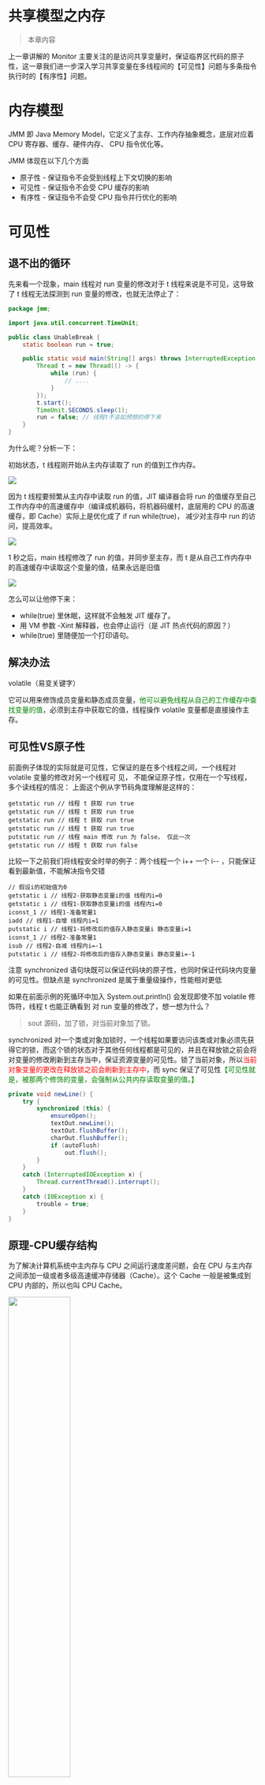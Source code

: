 # 共享模型之内存

> 本章内容 

上一章讲解的 Monitor 主要关注的是访问共享变量时，保证临界区代码的原子性，这一章我们进一步深入学习共享变量在多线程间的【可见性】问题与多条指令执行时的【有序性】问题。

# 内存模型

JMM 即 Java Memory Model，它定义了主存、工作内存抽象概念，底层对应着 CPU 寄存器、缓存、硬件内存、 CPU 指令优化等。 

JMM 体现在以下几个方面 

- 原子性 - 保证指令不会受到线程上下文切换的影响 
- 可见性 - 保证指令不会受 CPU 缓存的影响 
- 有序性 - 保证指令不会受 CPU 指令并行优化的影响

# 可见性

## 退不出的循环

先来看一个现象，main 线程对 run 变量的修改对于 t 线程来说是不可见，这导致了 t 线程无法探测到 run 变量的修改，也就无法停止了：

```java
package jmm;

import java.util.concurrent.TimeUnit;

public class UnableBreak {
    static boolean run = true;

    public static void main(String[] args) throws InterruptedException {
        Thread t = new Thread(() -> {
            while (run) {
                // ....
            }
        });
        t.start();
        TimeUnit.SECONDS.sleep(1);
        run = false; // 线程t不会如预想的停下来
    }
}
```

为什么呢？分析一下： 

初始状态，t 线程刚开始从主内存读取了 run 的值到工作内存。

<img src="juc/JMM_02.png">

因为 t 线程要频繁从主内存中读取 run 的值，JIT 编译器会将 run 的值缓存至自己工作内存中的高速缓存中（编译成机器码，将机器码缓村，底层用的 CPU 的高速缓存，即 Cache）实际上是优化成了 if run while(true)， 减少对主存中 run 的访问，提高效率。

<img src="juc/JMM_03.png">

1 秒之后，main 线程修改了 run 的值，并同步至主存，而 t 是从自己工作内存中的高速缓存中读取这个变量的值，结果永远是旧值

<img src="juc/JMM_04.png">

怎么可以让他停下来：

- while(true) 里休眠，这样就不会触发  JIT 缓存了。
- 用 VM 参数 -Xint 解释器，也会停止运行（是 JIT 热点代码的原因？）
- while(true) 里随便加一个打印语句。

## 解决办法

volatile（易变关键字） 

它可以用来修饰成员变量和静态成员变量，<span style="color:green">他可以避免线程从自己的工作缓存中查找变量的值</span>，必须到主存中获取它的值，线程操作 volatile 变量都是直接操作主存。

## 可见性VS原子性

前面例子体现的实际就是可见性，它保证的是在多个线程之间，一个线程对 volatile 变量的修改对另一个线程可 见， 不能保证原子性，仅用在一个写线程，多个读线程的情况： 上面这个例从字节码角度理解是这样的：

```shell
getstatic run // 线程 t 获取 run true 
getstatic run // 线程 t 获取 run true 
getstatic run // 线程 t 获取 run true 
getstatic run // 线程 t 获取 run true 
putstatic run // 线程 main 修改 run 为 false， 仅此一次
getstatic run // 线程 t 获取 run false 
```

比较一下之前我们将线程安全时举的例子：两个线程一个 i++ 一个 i-- ，只能保证看到最新值，不能解决指令交错

```shell
// 假设i的初始值为0 
getstatic i // 线程2-获取静态变量i的值 线程内i=0 
getstatic i // 线程1-获取静态变量i的值 线程内i=0 
iconst_1 // 线程1-准备常量1 
iadd // 线程1-自增 线程内i=1 
putstatic i // 线程1-将修改后的值存入静态变量i 静态变量i=1 
iconst_1 // 线程2-准备常量1 
isub // 线程2-自减 线程内i=-1 
putstatic i // 线程2-将修改后的值存入静态变量i 静态变量i=-1 
```

注意 synchronized 语句块既可以保证代码块的原子性，也同时保证代码块内变量的可见性。但缺点是 synchronized 是属于重量级操作，性能相对更低 

如果在前面示例的死循环中加入 System.out.println() 会发现即使不加 volatile 修饰符，线程 t 也能正确看到 对 run 变量的修改了，想一想为什么？

> sout 源码，加了锁，对当前对象加了锁。

synchronized 对一个类或对象加锁时，一个线程如果要访问该类或对象必须先获得它的锁，而这个锁的状态对于其他任何线程都是可见的，并且在释放锁之前会将对变量的修改刷新到主存当中，保证资源变量的可见性。锁了当前对象，所以<span style="color:red">当前对象变量的更改在释放锁之前会刷新到主存中</span>，而 sync 保证了可见性<span style="color:green">【可见性就是，被那两个修饰的变量，会强制从公共内存读取变量的值。】</span>

```java
private void newLine() {
    try {
        synchronized (this) {
            ensureOpen();
            textOut.newLine();
            textOut.flushBuffer();
            charOut.flushBuffer();
            if (autoFlush)
                out.flush();
        }
    }
    catch (InterruptedIOException x) {
        Thread.currentThread().interrupt();
    }
    catch (IOException x) {
        trouble = true;
    }
}
```

## 原理-CPU缓存结构

为了解决计算机系统中主内存与 CPU 之间运行速度差问题，会在 CPU 与主内存之间添加一级或者多级高速缓冲存储器（Cache）。这个 Cache 一般是被集成到 CPU 内部的，所以也叫 CPU Cache。

<img src="juc/epub_25462418_36.jpg" width="50%">

在 Cache 内部是按行存储的，其中每一行称为一个 Cache 行。Cache 行是 Cache 与主内存进行数据交换的单位，Cache 行的大小一般为 2 的幂次数字节。

<img src="juc/epub_25462418_37.jpg" width="10%">

当 CPU 访问某个变量时，首先会去看 CPU Cache 内是否有该变量，如果有则直接从中获取，否则就去主内存里面获取该变量，然后把该变量所在内存区域的一个 Cache 行大小的内存复制到 Cache 中。<span style="color:red">由于存放到 Cache行的是内存块而不是单个变量，所以可能会把多个变量存放到一个 Cache 行中。</span><span style="color:green">当多个线程同时修改一个缓存行里面的多个变量时，由于同时只能有一个线程操作缓存行，所以相比将每个变量放到一个缓存行，性能会有所下降，这就是伪共享。</span>

<img src="juc/epub_25462418_38.jpg" width="30%">

在该图中，变量 x 和 y 同时被放到了 CPU 的一级和二级缓存，当线程 1 使用 CPU1 对变量 x 进行更新时，首先会修改 CPU1 的一级缓存变量 x 所在的缓存行，这时候在缓存一致性协议下，CPU2 中变量 x 对应的缓存行失效。那么线程2在写入变量 x 时就只能去二级缓存里查找，这就破坏了一级缓存。而一级缓存比二级缓存更快，这也说明了多个线程不可能同时去修改自己所使用的 CPU 中相同缓存行里面的变量。更坏的情况是，如果 CPU 只有一级缓存，则会导致频繁地访问主内存。

<span style="color:green">JDK 8提供了一个sun.misc.Contended注解，用来解决伪共享问题。</span>

注意：<span style="color:red">在默认情况下，@Contended 注解只用于 Java 核心类，比如 rt 包下的类</span>。如果用户类路径下的类需要使用这个注解，则需要添加 JVM 参数：-`XX:-RestrictContended`。填充的宽度默认为 128，要自定义宽度则可以设置 `-XX:ContendedPaddingWidth` 参数。

先前版本的 Netty 就是采用填充对齐的方式解决伪共享。

## 模式之两阶段终止

用 volatile 实现

```java
package application;

import lombok.extern.slf4j.Slf4j;

import java.util.concurrent.TimeUnit;

/
 * 两阶段终止模式。日志监控 Demo
 */
@Slf4j(topic = "c.TwoPhaseTermination")
public class TwoPhaseTermination2 {
    public static void main(String[] args) throws InterruptedException {
        TwoPhaseTermination2 twoPhaseTermination = new TwoPhaseTermination2();
        twoPhaseTermination.start();
        TimeUnit.SECONDS.sleep(10);
        twoPhaseTermination.stop();
    }

    private volatile boolean stop = false;

    public void stop() {
        stop = true;
    }

    public void start() {
        new Thread(() -> {
            log.debug("start logging~~");
            Thread current = Thread.currentThread();
            while (true) {
                if (stop) {
                    log.debug("over！");
                    return;
                }
                try {
                    TimeUnit.SECONDS.sleep(2);
                    log.debug("start logging~~");
                } catch (InterruptedException e) {
                    // 睡眠过程中被打断。会走 exception。然后将打断标记置为  true。打断完一次 sleep 后再打断就是打断正常线程了。
                    current.interrupt();
                    log.debug("料理后事");
                    e.printStackTrace();
                }
            }
        }).start();
    }
}
```

## 模式之  Balking

犹豫模式；Balking （犹豫）模式用在一个线程发现另一个线程或本线程已经做了某一件相同的事，那么本线程就无需再做 了，直接结束返回；

对比一下保护性暂停模式：保护性暂停模式用在一个线程等待另一个线程的执行结果，当条件不满足时线程等待。

### 示例

保证监控模式只启动一次

```java
package application;

import lombok.extern.slf4j.Slf4j;

import java.util.concurrent.TimeUnit;

public class Balking {
    public static void main(String[] args) throws InterruptedException {
        MyBalking myBalking = new MyBalking();
        myBalking.start();
        myBalking.start();
        TimeUnit.SECONDS.sleep(5);
        myBalking.stop();
    }
}

@Slf4j(topic = "c.MyBalking")
class MyBalking {
    private Thread monitor;
    private boolean first = true;

    public void stop() {
        monitor.interrupt();
    }

    // 执行监控
    public void start() {
        synchronized (this) {
            if (!first) {
                log.debug("已经开启过了！！");
                return;
            }
            first = false;
        }
        monitor = new Thread(() -> {
            Thread current = Thread.currentThread();

            while (true) {
                if (current.isInterrupted()) {
                    log.debug("over!");
                    return;
                }
                try {
                    TimeUnit.SECONDS.sleep(2);
                    log.debug("开始监控！！");
                } catch (InterruptedException e) {
                    current.interrupt();
                    log.debug("处理杂事");
                    e.printStackTrace();
                }
            }
        });
        monitor.start();
    }
}
```

# 有序性

JVM 会在不影响正确性的前提下，可以调整语句的执行顺序，思考下面一段代码

```java
static int i;
static int j;
// 在某个线程内执行如下赋值操作
i = ...; 
j = ...; 
```

可以看到，至于是先执行 i 还是先执行 j ，对最终的结果不会产生影响。所以，上面代码真正执行时，既可以是

```shell
i = ...; 
j = ...;
```

也可以是

```java
j = ...;
i = ...; 
```

这种特性称之为『指令重排』，多线程下『指令重排』会影响正确性。为什么要有重排指令这项优化呢？从 CPU 执行指令的原理来理解一下吧。

## 原理-指令级并行

### 名词

#### Clock Cycle Time

 CPU 的 Clock Cycle Time（时钟周期时间），等于主频的倒数，意思是 CPU 能 够识别的最小时间单位，比如说 4G 主频的 CPU 的 Clock Cycle Time 就是 0.25ns，作为对比，我们墙上挂钟的 Cycle Time 是 1s 

例如，运行一条加法指令一般需要一个时钟周期时间 

#### CPI 

有的指令需要更多的时钟周期时间，所以引出了 CPI （Cycles Per Instruction）指令平均时钟周期数 

#### IPC 

IPC（Instruction Per Clock Cycle） 即 CPI 的倒数，表示每个时钟周期能够运行的指令数 

#### CPU 执行时间 

程序的 CPU 执行时间，即我们前面提到的 user + system 时间，可以用下面的公式来表示 ：$程序CPU执行时间 = 指令数 * CPI * Clock \ Cycle \ Time $

### 指令重排序优化

现代处理器会设计为一个时钟周期完成一条执行时间最长的 CPU 指令。为什么这么做呢？可以想到指令还可以再划分成一个个更小的阶段，例如，每条指令都可以分为： 

<span style="color:green">取指令 - 指令译码 - 执行指令 - 内存访问 - 数据写回，这 5 个阶段</span>

<img src="juc/multi-layered-pipeline.png">

术语参考： 

- instruction fetch (IF) 
- instruction decode (ID) 
- execute (EX) 
- memory access (MEM) 
- register write back (WB)

在不改变程序结果的前提下，这些指令的各个阶段可以通过重排序和组合来实现指令级并行，这一技术在 80's 中叶到 90's 中叶占据了计算架构的重要地位。

提示： 分阶段，分工是提升效率的关键

指令重排的前提是，重排指令不能影响结果，例如

```java
// 可以重排的例子
int a = 10; // 指令1
int b = 20; // 指令2
System.out.println( a + b );
// 不能重排的例子
int a = 10; // 指令1
int b = a - 5; // 指令2
```

参考： Scoreboarding and the Tomasulo algorithm (which is similar to scoreboarding but makes use of register renaming) are two of the most common techniques for implementing out-of-order execution and instruction-level parallelism.

### 支持流水线的处理器

现代 CPU 支持多级指令流水线，例如支持同时执行 取指令 - 指令译码 - 执行指令 - 内存访问 - 数据写回的处理器，就可以称之为五级指令流水线。这时 CPU 可以在一个时钟周期内，同时运行五条指令的不同阶段（相当于一 条执行时间最长的复杂指令），IPC = 1，本质上，流水线技术并不能缩短单条指令的执行时间，但它变相地提高了 指令地吞吐率。

提示： 奔腾四（Pentium 4）支持高达 35 级流水线，但由于功耗太高被废弃

<img src="juc/multi-layered-pipeline2.png">

###  SuperScalar 处理器

大多数处理器包含多个执行单元，并不是所有计算功能都集中在一起，可以再细分为整数运算单元、浮点数运算单元等，这样可以把多条指令也可以做到并行获取、译码等，CPU 可以在一个时钟周期内，执行多于一条指令，IPC > 1

## 诡异的结果

```java
package jvm.concurrence;

public class Demo2 {
    int num = 0;
    boolean ready = false;

    // 线程1 执行此方法
    public void actor1(I_Result r) {
        if (ready) {
            r.r1 = num + num;
        } else {
            r.r1 = 1;
        }
    }

    // 线程2 执行此方法
    public void actor2(I_Result r) {
        num = 2;
        ready = true;
    }
}
```

I_Result 是一个对象，有一个属性 r1 用来保存结果，问，可能的结果有几种？ 

有同学这么分析 

情况1：线程1 先执行，这时 ready = false，所以进入 else 分支结果为 1 

情况2：线程2 先执行 num = 2，但没来得及执行 ready = true，线程1 执行，还是进入 else 分支，结 果为1 

情况3：线程2 执行到 ready = true，线程1 执行，这回进入 if 分支，结果为 4（因为 num 已经执行过 了）

结果还可能是 0，原因是指令重排序，是 JIT 编译器在运行时的一些优化，这个现象需要通过大量测试才能复现： 借助 Java 并发压测工具 jcstress https://wiki.openjdk.java.net/display/CodeTools/jcstress

创建 maven 项目，导入maven 依赖，并提供如下测试类。

```xml
<dependencies>
    <!-- jcstress 核心包 -->
    <dependency>
        <groupId>org.openjdk.jcstress</groupId>
        <artifactId>jcstress-core</artifactId>
        <version>0.3</version>
    </dependency>
    <!-- jcstress测试用例包 -->
    <dependency>
        <groupId>org.openjdk.jcstress</groupId>
        <artifactId>jcstress-samples</artifactId>
        <version>0.3</version>
    </dependency>
</dependencies>
```

```java
package jvm.concurrence;

import org.openjdk.jcstress.annotations.*;
import org.openjdk.jcstress.infra.results.I_Result;

@JCStressTest
// 检查感兴趣的结果。如果结果是 1 和 4 那么分类为 Expect.ACCEPTABLE
@Outcome(id = {"1", "4"}, expect = Expect.ACCEPTABLE, desc = "ok")
@Outcome(id = "0", expect = Expect.ACCEPTABLE_INTERESTING, desc = "!!!!")
@State
public class ConcurrencyTest {
    int num = 0;
    boolean ready = false;

    @Actor
    public void actor1(I_Result r) {
        if (ready) {
            r.r1 = num + num;
        } else {
            r.r1 = 1;
        }
    }

    @Actor
    public void actor2(I_Result r) {
        num = 2;
        ready = true;
    }
}
```

> maven 方式执行

```shell
mvn clean install
java -jar target/jcstress.jar
```

会输出我们感兴趣的结果，摘录其中一次结果：

```shell
* INTERESTING tests
Some interesting behaviors observed. This is for the plain curiosity.
2 matching test results.
[OK] test.ConcurrencyTest
(JVM args: [-XX:-TieredCompilation])
Observed state Occurrences Expectation Interpretatio
```

可以看到，出现结果为 0 的情况有 638 次，虽然次数相对很少，但毕竟是出现了。

> IDEA 配置方式执行

配置程序的主类，`org.openjdk.jcstress.Main` 是 `JCStress` 自带的一个启动类；然后可以配置 -t 参数设置需要测试的类，当然 -t 后面也可以指定包名，表示执行指定包下的所有测试类。如果不指定 -t 参数，默认会扫描项目下所有包的类。

<img src="juc/jcstress_cfg.png">

```shell
Observed state   Occurrences        Expectation  		Interpretation                                              
  0			       89,788   	ACCEPTABLE_INTERESTING  	!!!!                                                        
  1   			141,923,559			ACCEPTABLE  			ok                                                          
  4    			60,659,403			ACCEPTABLE  			ok 
```

0 这个结果出现了 89788 次。加上 volatile 就不会受指令重排序的影响了。

## 解决办法

volatile 修饰的变量，可以禁用指令重排

```java
package jvm.concurrence;

import org.openjdk.jcstress.annotations.*;
import org.openjdk.jcstress.infra.results.I_Result;

@JCStressTest
// 检查感兴趣的结果。如果结果是 1 和 4 那么分类未 Expect.ACCEPTABLE
@Outcome(id = {"1", "4"}, expect = Expect.ACCEPTABLE, desc = "ok")
@Outcome(id = "0", expect = Expect.ACCEPTABLE_INTERESTING, desc = "!!!!")
@State
public class ConcurrencyTest {
    int num = 0;
    boolean volatile ready = false;

    @Actor
    public void actor1(I_Result r) {
        if (ready) {
            r.r1 = num + num;
        } else {
            r.r1 = 1;
        }
    }

    @Actor
    public void actor2(I_Result r) {
        num = 2;
        // ready 加了就可以。ready 在下面，num 在上面，在ready 加了 volatile 可以防止它之前的代码被重排序。（加了一个写屏障）
        ready = true;
    }
}
```

> DCL

```java
public final class Singleton {
    private Singleton() { }
    private static Singleton INSTANCE = null;
    public static Singleton getInstance() {
        // 实例没创建，才会进入内部的 synchronized代码块
        if (INSTANCE == null) {
        	synchronized (Singleton.class) {
        		// 也许有其它线程已经创建实例，所以再判断一次
        		if (INSTANCE == null) {
        			INSTANCE = new Singleton();
        		}
        	}
        }
        return INSTANCE;
    }
}
```

以上的实现特点是： 

- 懒惰实例化 
- 首次使用 getInstance() 才使用 synchronized 加锁，后续使用时无需加锁 

但在多线程环境下，上面的代码是有问题的， INSTANCE = new Singleton() 对应的字节码为：

```shell
17: new           #3                  // class jvm/concurrence/DCL
20: dup
21: invokespecial #4                  // Method "<init>":()V
24: putstatic     #2                  // Field INSTANCE:Ljvm/concurrence/DCL;
```

21 和 24 的执行顺序是不确定的，也许 JVM 会优化为：先将引用地址赋值给 INSTANCE 变量后，再执行构造方法，如果两个线程 t1，t2 按如下时间序列执行：

- 时间 1==> t1 线程执行到 INSTANCE = new Singleton();
- 时间 2==> t1 线程分配空间，为Singleton对象生成了引用地址（0 处）
- 时间 3==> t1 线程将引用地址赋值给 INSTANCE，这时 INSTANCE != null（7 处）
- 时间 4==> t2 线程进入getInstance() 方法，发现 INSTANCE != null（synchronized块外），直接返回 INSTANCE
- 时间 5==> t1 线程执行Singleton的构造方法（4 处）

这时 t1 还未完全将构造方法执行完毕，如果在构造方法中要执行很多初始化操作，那么 t2 拿到的是将是一个未初始化完毕的单例。

对 INSTANCE 使用 volatile 修饰即可禁用指令重排，但要注意在 JDK 5 以上的版本的 volatile 才会真正有效

## happens-before

看并发编程的艺术这本书。

happens-before 规定了哪些写操作对其它线程的读操作可见，它是可见性与有序性的一套规则总结， 抛开以下 happens-before 规则，JMM 并不能保证一个线程对共享变量的写，对于其它线程对该共享变量的读可见

线程解锁 m 之前对变量的写，对于接下来对 m 加锁的其它线程对该变量的读可见

```java
static int x;
static Object m = new Object();
new Thread(()->{
    synchronized(m) {
    	x = 10;
    }
},"t1").start();
new Thread(()->{
    synchronized(m) {
    	System.out.println(x);
    }
},"t2").start();
```

线程对 volatile 变量的写，对接下来其它线程对该变量的读可见

```java
volatile static int x;
new Thread(()->{
    x = 10;
},"t1").start();
new Thread(()->{
    System.out.println(x);
},"t2").start();
```

# volatile

volatile 的底层实现原理是内存屏障，Memory Barrier（Memory Fence） 

- 对 volatile 变量的写指令后会加入写屏障 
- 对 volatile 变量的读指令前会加入读屏障

## 如何保证可见性

- 写屏障（sfence）保证在该屏障之前的，对共享变量的改动，都同步到主存当中

```java
public void actor2(I_Result r) {
    num = 2;
    ready = true; // ready 是 volatile 赋值带写屏障
    // 写屏障
}
```

- 而读屏障（lfence）保证在该屏障之后，对共享变量的读取，加载的是主存中最新数据；【读之前，会设置一个读屏障，读屏障保证，读屏障之后的读取代码都是从主存中读数据，不会从工作内存中读了。】

```java
public void actor1(I_Result r) {
    // 读屏障
    // ready 是 volatile 读取值带读屏障
    if(ready) {
        r.r1 = num + num;
    } else {
        r.r1 = 1;
    }
}
```

```mermaid
sequenceDiagram
participant t1 as t1 线程
participant num as num=0
participant ready as volatile ready=false
participant t2 as t2 线程
t1->>t1:num=2
t1->>ready:ready=true
Note over t1,ready:写屏障
Note over num,t2:读屏障
t2->>ready:读取ready=true
t2->>num:读取num=2
```

## 如何保证有序性

写屏障会确保指令重排序时，不会将写屏障之前的代码排在写屏障之后。【不会将写屏障前面的代码重排到 s写屏障后面】

```java
public void actor2(I_Result r) {
    num = 2;
    ready = true; // ready 是 volatile 赋值带写屏障
    // 写屏障
}
```

读屏障会确保指令重排序时，不会将读屏障之后的代码排在读屏障之前

```java
public void actor1(I_Result r) {
    // 读屏障
    // ready 是 volatile 读取值带读屏障
    if(ready) {
        r.r1 = num + num;
    } else {
        r.r1 = 1;
    }
}
```

```mermaid
sequenceDiagram
participant t1 as t1 线程
participant num as num=0
participant ready as volatile ready=false
participant t2 as t2 线程
t1->>t1:num=2
t1->>ready:ready=true
Note over t1,ready:写屏障
Note over num,t2:读屏障
t2->>ready:读取ready=true
t2->>num:读取num=2
```

还是那句话，不能解决指令交错： 

- 写屏障仅仅是保证之后的读能够读到最新的结果，但不能保证读跑到它前面去 
- 而有序性的保证也只是保证了本线程内相关代码不被重排序

## double-checked locking

synchronized 不能阻止重排序，volatile 才能阻止重排序。但是，如果变量完全被 sync 包裹了，它是不会发生原子、有序、可见性问题。

重排序是，代码串行的结果和不排序的结果是一样的。

```java
public final class Singleton {
    private Singleton() { }
    private static Singleton INSTANCE = null;
    public static Singleton getInstance() { 
        if(INSTANCE == null) { // t2
            // 首次访问会同步，而之后的使用没有 synchronized
            synchronized(Singleton.class) {
                if (INSTANCE == null) { // t1
                    INSTANCE = new Singleton();
                } 
            }
        }
        return INSTANCE;
    }
}
```

以上的实现特点是： 

- 懒惰实例化 
- 首次使用 getInstance 才使用 synchronized 加锁，后续使用时无需加锁 
- 有隐含的，但很关键的一点：第一个 if 使用了 INSTANCE 变量，是在同步块之外

但在多线程环境下，上面的代码是有问题的，getInstance 方法对应的字节码为：

```shell
0: getstatic #2 // Field INSTANCE:Lcn/itcast/n5/Singleton;
3: ifnonnull 37
6: ldc #3 // class cn/itcast/n5/Singleton
8: dup
9: astore_0
10: monitorenter
11: getstatic #2 // Field INSTANCE:Lcn/itcast/n5/Singleton;
14: ifnonnull 27
17: new #3 // class cn/itcast/n5/Singleton
20: dup
21: invokespecial #4 // Method "<init>":()V
24: putstatic #2 // Field INSTANCE:Lcn/itcast/n5/Singleton;
27: aload_0
28: monitorexit
29: goto 37
32: astore_1
33: aload_0
34: monitorexit
35: aload_1
36: athrow
37: getstatic #2 // Field INSTANCE:Lcn/itcast/n5/Singleton;
40: areturn
```

其中 

- 17 表示创建对象，将对象引用入栈 // new Singleton 
- 20 表示复制一份对象引用 // 引用地址 
- 21 表示利用一个对象引用，调用构造方法 
- 24 表示利用一个对象引用，赋值给 static INSTANCE 

也许 JVM 会优化为：先执行 24（赋值引用），再执行 21（初始化）。如果两个线程 t1，t2 按如下时间序列执行：

```mermaid
sequenceDiagram
participant t1 as t1
participant instance as INSTANCE
participant t2 as t2
t1->>t1:17：new
t1->>t1:20：dup
t1->>t1:21：invokespecial(调用构造方法)
t1-x instance:24：putstatic(给 INSTANCE 赋值，带写屏障)
t2-x instance:0：getstatic(获取 INSTANCE 引用，带读屏障)
t2->>t2:3：ifnonnull 37(判断不为空，跳转37行)
t2-x instance:37：getstatic(获取 INSTANCE 引用)
t2->>t2:40：areturn(返回)
t2->>t2:使用对象
```

```mermaid
sequenceDiagram
participant t1 as t1
participant instance as INSTANCE
participant t2 as t2
t1->>t1:17：new
t1->>t1:20：dup
t1->> instance:24：putstatic(给 INSTANCE 赋值，带写屏障)
t2->> instance:0：getstatic(获取 INSTANCE 引用，带读屏障)
t2->>t2:3：ifnonnull 37(判断不为空，跳转37行)
t2->> instance:37：getstatic(获取 INSTANCE 引用)
t2->>t2:40：areturn(返回)
t2->>t2:使用对象
t1->>t1:21：invokespecial(调用构造方法)
```

关键在于 0: getstatic 这行代码在 monitor 控制之外，它就像之前举例中不守规则的人，可以越过 monitor 读取 INSTANCE 变量的值 

这时 t1 还未完全将构造方法执行完毕，如果在构造方法中要执行很多初始化操作，那么 t2 拿到的是将是一个未初 始化完毕的单例 

对 INSTANCE 使用 volatile 修饰即可，可以禁用指令重排，但要注意在 JDK 5 以上的版本的 volatile 才会真正有效

## double-checked locking 解决

```java
public final class Singleton {
    private Singleton() { }
    private static volatile Singleton INSTANCE = null;
    public static Singleton getInstance() {
        // 实例没创建，才会进入内部的 synchronized代码块
        if (INSTANCE == null) { // 假设两个线程都 if 判定为空了。那么都会准备开始执行 synchronized 里面的代码
            synchronized (Singleton.class) { // t2
                // 也许有其它线程已经创建实例，所以再判断一次
                if (INSTANCE == null) { // t1
                    INSTANCE = new Singleton();
                }
            }
        }
        return INSTANCE;
    }
}
```

字节码上看不出来 volatile 指令的效果

```shell
// -------------------------------------> 加入对 INSTANCE 变量的读屏障
0: getstatic #2 // Field INSTANCE:Lcn/itcast/n5/Singleton;
3: ifnonnull 37
6: ldc #3 // class cn/itcast/n5/Singleton
8: dup
9: astore_0
10: monitorenter -----------------------> 保证原子性、可见性
11: getstatic #2 // Field INSTANCE:Lcn/itcast/n5/Singleton;
14: ifnonnull 27
17: new #3 // class cn/itcast/n5/Singleton
20: dup
21: invokespecial #4 // Method "<init>":()V
24: putstatic #2 // Field INSTANCE:Lcn/itcast/n5/Singleton;
// -------------------------------------> 加入对 INSTANCE 变量的写屏障
27: aload_0
28: monitorexit ------------------------> 保证原子性、可见性
29: goto 37
32: astore_1
33: aload_0
34: monitorexit
35: aload_1
36: athrow
37: getstatic #2 // Field INSTANCE:Lcn/itcast/n5/Singleton;
40: areturn
```

如上面的注释内容所示，读写 volatile 变量时会加入内存屏障（Memory Barrier（Memory Fence）），保证下面 两点： 

- 可见性 
  - 写屏障（sfence）保证在该屏障之前的 t1 对共享变量的改动，都同步到主存当中 
  - 而读屏障（lfence）保证在该屏障之后 t2 对共享变量的读取，加载的是主存中最新数据 
- 有序性 
  - 写屏障会确保指令重排序时，不会将写屏障之前的代码排在写屏障之后 
  - 读屏障会确保指令重排序时，不会将读屏障之后的代码排在读屏障之前 
- 更底层是读写变量时使用 lock 指令来多核 CPU 之间的可见性与有序性

# 习题

## balking 习题

希望 `doInit()` 方法仅被调用一次，下面的实现是否有问题，为什么？

```java
public class TestVolatile {
    volatile boolean initialized = false;
    void init() {
        if (initialized) { 
            return;
        } 
        doInit();
        initialized = true;
    }
    private void doInit() {
    }
} 
```

不对，volatile 只能保证可进行，不能保证执行的原子性。

## 线程安全单例习题 

单例模式有很多实现方法，饿汉、懒汉、静态内部类、枚举类，试分析每种实现下获取单例对象（即调用 getInstance）时的线程安全，并思考注释中的问题

- 饿汉式：类加载就会导致该单实例对象被创建 
- 懒汉式：类加载不会导致该单实例对象被创建，而是首次使用该对象时才会创建

> 实现1

反序列化破坏单例模式。反序列化的时候 Java 会调用 `readResovle()`，如果有这个方法的话。

```java
// 问题1：为什么加 final
// 问题2：如果实现了序列化接口, 还要做什么来防止反序列化破坏单例
public final class Singleton implements Serializable {
    // 问题3：为什么设置为私有? 是否能防止反射创建新的实例? 不能阻止。
    private Singleton() {}

    // 问题4：这样初始化是否能保证单例对象创建时的线程安全?  类加载阶段完成静态成员初始化，类加载的线程安全由JVM保证，所以是线程安全的。（类加载的时候有加锁？）
    private static final Singleton INSTANCE = new Singleton();

    // 问题5：为什么提供静态方法而不是直接将 INSTANCE 设置为 public, 说出你知道的理由
    // 提供更好的封装性，提供懒惰初始化。
    // 创建单例对象时有更多的控制
    // 可以提供泛型的支持
    public static Singleton getInstance() {
        return INSTANCE;
    }
    // 反序列化，如果发现了 readResolve 方法，就会采用你返回的对象，而不是用字节码生成的对象当结果
    public Object readResolve() {
        return INSTANCE;
    }
}
```

> 实现2

```java
// 问题1：枚举单例是如何限制实例个数的
// 问题2：枚举单例在创建时是否有并发问题
// 问题3：枚举单例能否被反射破坏单例
// 问题4：枚举单例能否被反序列化破坏单例
// 问题5：枚举单例属于懒汉式还是饿汉式
// 问题6：枚举单例如果希望加入一些单例创建时的初始化逻辑该如何做
enum Singleton {
    INSTANCE;
}
```

- 问题1：枚举单例是如何限制实例个数的

  - 枚举，定义时有几个对象，那么就有几个对象。看下 枚举类 反编译的结果（ASM 插件）

- 问题2：枚举单例在创建时是否有并发问题

  - 没有，静态成员变量，线程安全性由类加载阶段完成。

- 问题3：枚举单例能否被反射破坏单例

  - 不能

- 问题4：枚举单例能否被反序列化破坏单例

  - 枚举默认都是实现了序列化接口的。
  - 但是枚举类在实现时，考虑了反序列化破坏单例的情况，所以可以避免反序列化中的问题。

- 问题5：枚举单例属于懒汉式还是饿汉式

  - 懒汉式，类加载的，用到才加载。

- 问题6：枚举单例如果希望加入一些单例创建时的初始化逻辑该如何做

  - 加一个构造方法就行。

> 实现3

```java
public final class Singleton {
    private Singleton() {}

    private static Singleton INSTANCE = null;

    // 分析这里的线程安全, 并说明有什么缺点
    public static synchronized Singleton getInstance() {
        if (INSTANCE != null) {
            return INSTANCE;
        }
        INSTANCE = new Singleton();
        return INSTANCE;
    }
}
```

- 分析这里的线程安全, 并说明有什么缺点
  - 安全，锁粒度太大了，性能低。

> 实现4

```java
public final class Singleton {
    private Singleton() {
    }

    // 问题1：解释为什么要加 volatile ?
    private static volatile Singleton INSTANCE = null;

    // 问题2：对比实现3, 说出这样做的意义
    public static Singleton getInstance() {
        if (INSTANCE != null) {
            return INSTANCE;
        }
        synchronized (Singleton.class) {
            // 问题3：为什么还要在这里加为空判断, 之前不是判断过了吗
            if (INSTANCE != null) { // t2
                return INSTANCE;
            }
            INSTANCE = new Singleton();
            return INSTANCE;
        }
    }
}
```

- 问题 1：解释为什么要加 volatile ?
  - 防止指令重排序。【避免先复制（obj = sf）对象再初始化。】
- 问题 2：对比实现 3, 说出这样做的意义
  - sync 锁粒度小。
- 问题 3：为什么还要在这里加为空判断, 之前不是判断过了吗
  - 为了防止首次创建对象时的并发问题。

> 实现5

```java
public final class Singleton {
    private Singleton() {
    }

    // 问题1：属于懒汉式还是饿汉式。懒汉式。
    private static class LazyHolder {
        static final Singleton INSTANCE = new Singleton();
    }

    // 问题2：在创建时是否有并发问题
    public static Singleton getInstance() {
        return LazyHolder.INSTANCE;
    }
}
```

问题一：懒汉式，类加载是懒惰的，第一次被用时才会触发类的加载操作。使用到了 LazyHolder 时才会进行类加载，静态成员才会被初始化。

问题二：不存在并发问题，类加载是线程安全的，由 JVM 保证

#  小结

重点讲解了 JMM 中的 

- 可见性 - 由 JVM 缓存优化引起 
- 有序性 - 由 JVM 指令重排序优化引起 
- happens-before 规则 ：访问共享变量时，写入对其他线程是否可见。
- 原理方面 
  - CPU 指令并行 
  - volatile ：读写屏障避免指令重排，避免缓存的优化。（sync volatile 可以避免优化）
- 模式方面 
  - 两阶段终止模式的 volatile 改进 
  - 同步模式之 balking：适用于源代码只执行一次的情况。